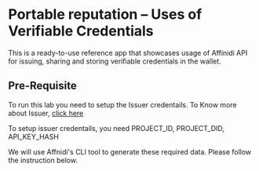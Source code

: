 # Portable reputation – Uses of Verifiable Credentials

This is a ready-to-use reference app that showcases usage of Affinidi API for issuing, sharing and storing verifiable credentials in the wallet.

## Pre-Requisite

To run this lab you need to setup the Issuer credentails. 
To Know more about Issuer, [click here](https://academy.affinidi.com/what-are-verifiable-credentials-79f1846a7b9#:~:text=about%20these%20entities.-,Issuer,-An%20issuer%20is)

To setup issuer credentails, you need PROJECT_ID, PROJECT_DID, API_KEY_HASH

We will use Affnidi's CLI tool to generate these required data.
Please follow the instruction below.

